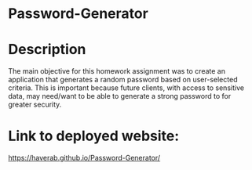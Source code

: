 # Password-Generator

# Description
The main objective for this homework assignment was to create an application that generates a random password based on user-selected criteria. This is important because future clients, with access to sensitive data, may need/want to be able to generate a strong password to for greater security. 

# Link to deployed website:
https://haverab.github.io/Password-Generator/


 


